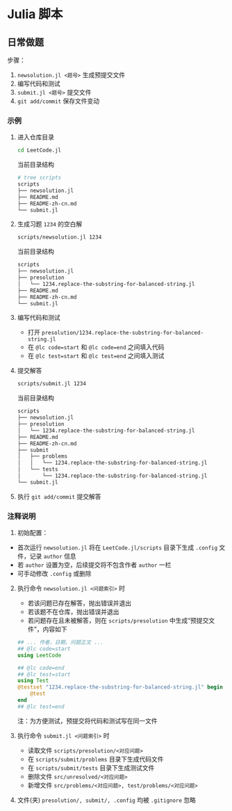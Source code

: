 # Julia 脚本

## 日常做题
步骤：
1. `newsolution.jl <题号>` 生成预提交文件
2. 编写代码和测试
3. `submit.jl <题号>` 提交文件
4. `git add/commit` 保存文件变动

### 示例

1. 进入仓库目录
   ```bash
   cd LeetCode.jl
   ```

   当前目录结构
   ```bash
   # tree scripts
   scripts
   ├── newsolution.jl
   ├── README.md
   ├── README-zh-cn.md
   └── submit.jl
   ```

2. 生成习题 `1234` 的空白解
   ```bash
   scripts/newsolution.jl 1234
   ```

   当前目录结构
   ```bash
   scripts
   ├── newsolution.jl
   ├── presolution
   │   └── 1234.replace-the-substring-for-balanced-string.jl
   ├── README.md
   ├── README-zh-cn.md
   └── submit.jl
   ```

3. 编写代码和测试
   - 打开 `presolution/1234.replace-the-substring-for-balanced-string.jl`
   - 在 `@lc code=start` 和 `@lc code=end` 之间填入代码
   - 在 `@lc test=start` 和 `@lc test=end` 之间填入测试

4. 提交解答
   ```bash
   scripts/submit.jl 1234
   ```

   当前目录结构
   ```bash
   scripts
   ├── newsolution.jl
   ├── presolution
   │   └── 1234.replace-the-substring-for-balanced-string.jl
   ├── README.md
   ├── README-zh-cn.md
   ├── submit
   │   ├── problems
   │   │   └── 1234.replace-the-substring-for-balanced-string.jl
   │   └── tests
   │       └── 1234.replace-the-substring-for-balanced-string.jl
   └── submit.jl
   ```

5. 执行 `git add/commit` 提交解答

### 注释说明

1. 初始配置：
 - 首次运行 `newsolution.jl` 将在 `LeetCode.jl/scripts` 目录下生成 `.config` 文件，记录 `author` 信息
 - 若 `author` 设置为空，后续提交将不包含作者 `author` 一栏
 - 可手动修改 `.config` 或删除

2. 执行命令 `newsolution.jl <问题索引>` 时
   - 若该问题已存在解答，抛出错误并退出
   - 若该题不在仓库，抛出错误并退出
   - 若问题存在且未被解答，则在 `scripts/presolution` 中生成“预提交文件”，内容如下
    ```jl
    ## ... 作者，日期，问题正文 ...
    ## @lc code=start
    using LeetCode

    ## @lc code=end
    ## @lc test=start
    using Test
    @testset "1234.replace-the-substring-for-balanced-string.jl" begin
        @test 
    end
    ## @lc test=end
    ```
    注：为方便测试，预提交将代码和测试写在同一文件

3. 执行命令 `submit.jl <问题索引>` 时
   - 读取文件 `scripts/presolution/<对应问题>`
   - 在 `scripts/submit/problems` 目录下生成代码文件
   - 在 `scripts/submit/tests` 目录下生成测试文件
   - 删除文件 `src/unresolved/<对应问题>`
   - 新增文件 `src/problems/<对应问题>, test/problems/<对应问题>`

4. 文件(夹) `presolution/, submit/, .config` 均被 `.gitignore` 忽略